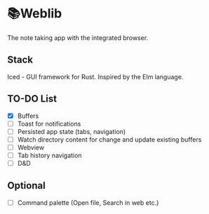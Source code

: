 # 📚Weblib
The note taking app with the integrated browser.

## Stack
Iced - GUI framework for Rust. Inspired by the Elm language.

## TO-DO List
- [x] Buffers
- [ ] Toast for notifications
- [ ] Persisted app state (tabs, navigation)
- [ ] Watch directory content for change and update existing buffers
- [ ] Webview
- [ ] Tab history navigation
- [ ] D&D
## Optional
- [ ] Command palette (Open file, Search in web etc.)
